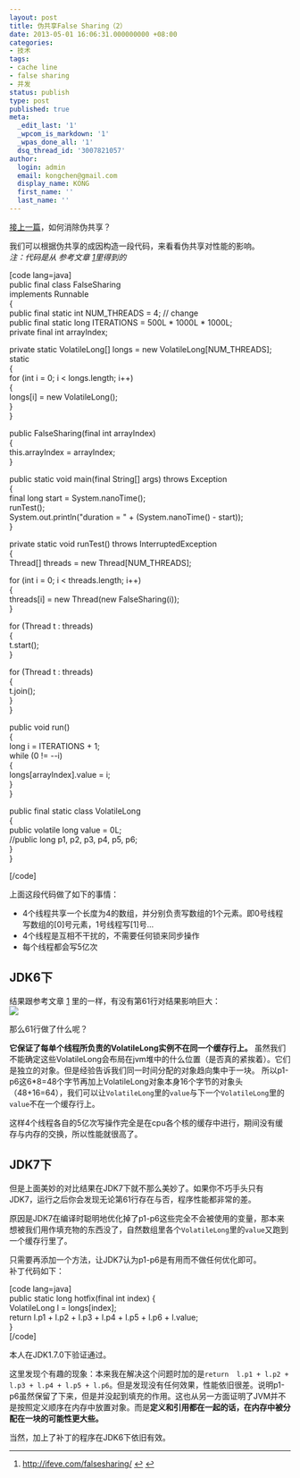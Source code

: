 ```yaml
---
layout: post
title: 伪共享False Sharing（2）
date: 2013-05-01 16:06:31.000000000 +08:00
categories:
- 技术
tags:
- cache line
- false sharing
- 并发
status: publish
type: post
published: true
meta:
  _edit_last: '1'
  _wpcom_is_markdown: '1'
  _wpas_done_all: '1'
  dsq_thread_id: '3007821057'
author:
  login: admin
  email: kongchen@gmail.com
  display_name: KONG
  first_name: ''
  last_name: ''
---
```

[接上一篇][0]，如何消除伪共享？

我们可以根据伪共享的成因构造一段代码，来看看伪共享对性能的影响。  
_注：代码是从 参考文章 [1][1]里得到的_

\[code lang=java\]  
public final class FalseSharing  
implements Runnable  
{  
public final static int NUM\_THREADS = 4; // change  
public final static long ITERATIONS = 500L \* 1000L \* 1000L;  
private final int arrayIndex;

private static VolatileLong\[\] longs = new VolatileLong\[NUM\_THREADS\];  
static  
{  
for (int i = 0; i < longs.length; i++)  
{  
longs\[i\] = new VolatileLong();  
}  
}

public FalseSharing(final int arrayIndex)  
{  
this.arrayIndex = arrayIndex;  
}

public static void main(final String\[\] args) throws Exception  
{  
final long start = System.nanoTime();  
runTest();  
System.out.println("duration = " + (System.nanoTime() - start));  
}

private static void runTest() throws InterruptedException  
{  
Thread\[\] threads = new Thread\[NUM\_THREADS\];

for (int i = 0; i < threads.length; i++)  
{  
threads\[i\] = new Thread(new FalseSharing(i));  
}

for (Thread t : threads)  
{  
t.start();  
}

for (Thread t : threads)  
{  
t.join();  
}  
}

public void run()  
{  
long i = ITERATIONS + 1;  
while (0 != --i)  
{  
longs\[arrayIndex\].value = i;  
}  
}

public final static class VolatileLong  
{  
public volatile long value = 0L;  
//public long p1, p2, p3, p4, p5, p6;  
}  
}

\[/code\]

上面这段代码做了如下的事情：

* 4个线程共享一个长度为4的数组，并分别负责写数组的1个元素。即0号线程写数组的\[0\]号元素，1号线程写\[1\]号...
* 4个线程是互相不干扰的，不需要任何锁来同步操作
* 每个线程都会写5亿次

## JDK6下

结果跟参考文章 [1][1] 里的一样，有没有第61行对结果影响巨大：  
![](assets/duration-300x180.png)

那么61行做了什么呢？

**它保证了每单个线程所负责的VolatileLong实例不在同一个缓存行上。** 虽然我们不能确定这些VolatileLong会布局在jvm堆中的什么位置（是否真的紧挨着）。它们是独立的对象。但是经验告诉我们同一时间分配的对象趋向集中于一块。 所以p1-p6这6\*8=48个字节再加上VolatileLong对象本身16个字节的对象头（48+16=64），我们可以让`VolatileLong`里的`value`与下一个`VolatileLong`里的`value`不在一个缓存行上。

这样4个线程各自的5亿次写操作完全是在cpu各个核的缓存中进行，期间没有缓存与内存的交换，所以性能就很高了。

## JDK7下

但是上面美妙的对比结果在JDK7下就不那么美妙了。如果你不巧手头只有JDK7，运行之后你会发现无论第61行存在与否，程序性能都非常的差。

原因是JDK7在编译时聪明地优化掉了p1-p6这些完全不会被使用的变量，那本来想被我们用作填充物的东西没了，自然数组里各个`VolatileLong`里的`value`又跑到一个缓存行里了。

只需要再添加一个方法，让JDK7认为p1-p6是有用而不做任何优化即可。  
补丁代码如下：

\[code lang=java\]  
public static long hotfix(final int index) {  
VolatileLong l = longs\[index\];  
return l.p1 + l.p2 + l.p3 + l.p4 + l.p5 + l.p6 + l.value;  
}  
\[/code\]

本人在JDK1.7.0下验证通过。

这里发现个有趣的现象：本来我在解决这个问题时加的是`return  l.p1 + l.p2 + l.p3 + l.p4 + l.p5 + l.p6`。但是发现没有任何效果，性能依旧很差。说明p1-p6虽然保留了下来，但是并没起到填充的作用。这也从另一方面证明了JVM并不是按照定义顺序在内存中放置对象。而是**定义和引用都在一起的话，在内存中被分配在一块的可能性更大些。**

当然，加上了补丁的程序在JDK6下依旧有效。

---

1. http://ifeve.com/falsesharing/ [↩][2] [↩][3]

[0]: http://www.kongch.com/2014/09/false-sharing-cache-line-1/
[1]: #fn-11370-1
[2]: #fnref-11370-1
[3]: #fnref2:11370-1